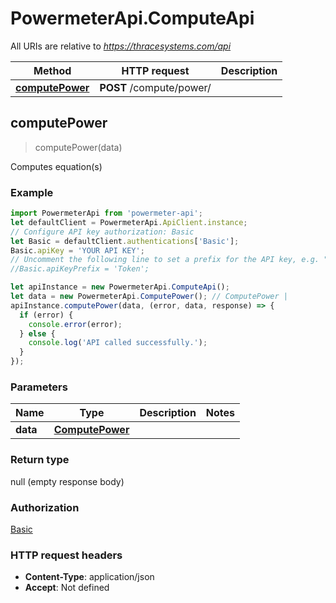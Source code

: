 # PowermeterApi.ComputeApi

All URIs are relative to *https://thracesystems.com/api*

Method | HTTP request | Description
------------- | ------------- | -------------
[**computePower**](ComputeApi.md#computePower) | **POST** /compute/power/ | 



## computePower

> computePower(data)



Computes equation(s)

### Example

```javascript
import PowermeterApi from 'powermeter-api';
let defaultClient = PowermeterApi.ApiClient.instance;
// Configure API key authorization: Basic
let Basic = defaultClient.authentications['Basic'];
Basic.apiKey = 'YOUR API KEY';
// Uncomment the following line to set a prefix for the API key, e.g. "Token" (defaults to null)
//Basic.apiKeyPrefix = 'Token';

let apiInstance = new PowermeterApi.ComputeApi();
let data = new PowermeterApi.ComputePower(); // ComputePower | 
apiInstance.computePower(data, (error, data, response) => {
  if (error) {
    console.error(error);
  } else {
    console.log('API called successfully.');
  }
});
```

### Parameters


Name | Type | Description  | Notes
------------- | ------------- | ------------- | -------------
 **data** | [**ComputePower**](ComputePower.md)|  | 

### Return type

null (empty response body)

### Authorization

[Basic](../README.md#Basic)

### HTTP request headers

- **Content-Type**: application/json
- **Accept**: Not defined

